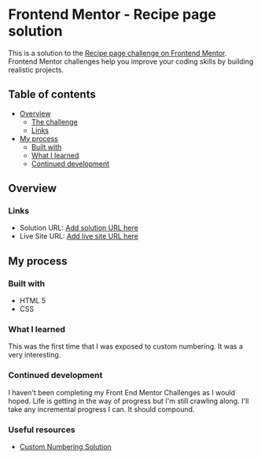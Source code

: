 # Frontend Mentor - Recipe page solution

This is a solution to the [Recipe page challenge on Frontend Mentor](https://www.frontendmentor.io/challenges/recipe-page-KiTsR8QQKm). Frontend Mentor challenges help you improve your coding skills by building realistic projects. 

## Table of contents

- [Overview](#overview)
  - [The challenge](#the-challenge)
  - [Links](#links)
- [My process](#my-process)
  - [Built with](#built-with)
  - [What I learned](#what-i-learned)
  - [Continued development](#continued-development)


## Overview
### Links

- Solution URL: [Add solution URL here](https://your-solution-url.com)
- Live Site URL: [Add live site URL here](https://your-live-site-url.com)

## My process

### Built with

- HTML 5
- CSS

### What I learned

This was the first time that I was exposed to custom numbering. It was a very interesting. 

### Continued development

I haven't been completing my Front End Mentor Challenges as I would hoped. Life is getting in the way of progress but I'm still crawling along. I'll take any incremental progress I can. It should compound. 

### Useful resources

- [Custom Numbering Solution](https://css-tricks.com/css-counters-custom-list-number-styling/)